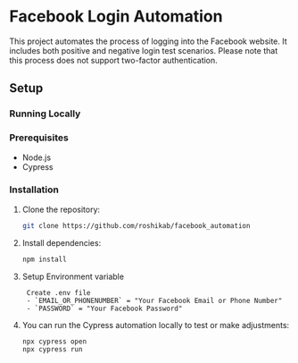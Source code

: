 # Facebook Login Automation

This project automates the process of logging into the Facebook website. It includes both positive and negative login test scenarios. Please note that this process does not support two-factor authentication.

## Setup

### Running Locally

### Prerequisites

- Node.js
- Cypress

### Installation

1. Clone the repository:

   ```bash
   git clone https://github.com/roshikab/facebook_automation 
   ```

2. Install dependencies:

   ```bash
   npm install
   ```

3. Setup Environment variable

   ```
    Create .env file
    - `EMAIL_OR_PHONENUMBER` = "Your Facebook Email or Phone Number"
    - `PASSWORD` = "Your Facebook Password"
   ```

4. You can run the Cypress automation locally to test or make adjustments:

   ```
   npx cypress open
   npx cypress run
   ```




